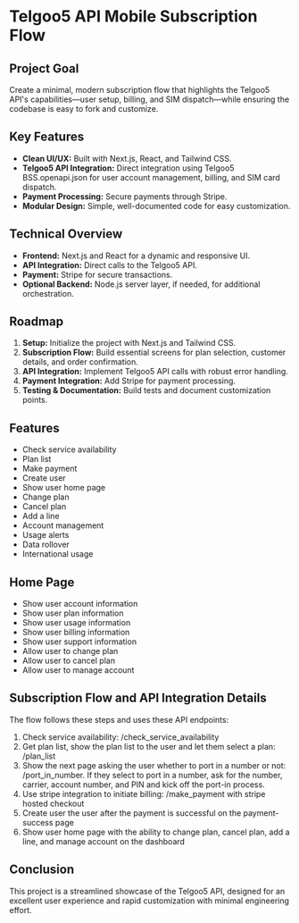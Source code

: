 # Telgoo5 API Mobile Subscription Flow

## Project Goal

Create a minimal, modern subscription flow that highlights the Telgoo5 API's capabilities—user setup, billing, and SIM dispatch—while ensuring the codebase is easy to fork and customize.

## Key Features

- **Clean UI/UX:** Built with Next.js, React, and Tailwind CSS.
- **Telgoo5 API Integration:** Direct integration using Telgoo5 BSS.openapi.json for user account management, billing, and SIM card dispatch.
- **Payment Processing:** Secure payments through Stripe.
- **Modular Design:** Simple, well-documented code for easy customization.

## Technical Overview

- **Frontend:** Next.js and React for a dynamic and responsive UI.
- **API Integration:** Direct calls to the Telgoo5 API.
- **Payment:** Stripe for secure transactions.
- **Optional Backend:** Node.js server layer, if needed, for additional orchestration.

## Roadmap

1. **Setup:** Initialize the project with Next.js and Tailwind CSS.
2. **Subscription Flow:** Build essential screens for plan selection, customer details, and order confirmation.
3. **API Integration:** Implement Telgoo5 API calls with robust error handling.
4. **Payment Integration:** Add Stripe for payment processing.
5. **Testing & Documentation:** Build tests and document customization points.

## Features

* Check service availability
* Plan list
* Make payment
* Create user
* Show user home page
* Change plan
* Cancel plan
* Add a line
* Account management
* Usage alerts
* Data rollover
* International usage

## Home Page

* Show user account information
* Show user plan information
* Show user usage information
* Show user billing information
* Show user support information
* Allow user to change plan
* Allow user to cancel plan
* Allow user to manage account

## Subscription Flow and API Integration Details

The flow follows these steps and uses these API endpoints:

1. Check service availability: /check_service_availability
2. Get plan list, show the plan list to the user and let them select a plan: /plan_list
3. Show the next page asking the user whether to port in a number or not: /port_in_number. If they select to port in a number, ask for the number, carrier, account number, and PIN and kick off the port-in process.
4. Use stripe integration to initiate billing: /make_payment with stripe hosted checkout
5. Create user the user after the payment is successful on the payment-success page
6. Show user home page with the ability to change plan, cancel plan, add a line, and manage account on the dashboard

## Conclusion

This project is a streamlined showcase of the Telgoo5 API, designed for an excellent user experience and rapid customization with minimal engineering effort.